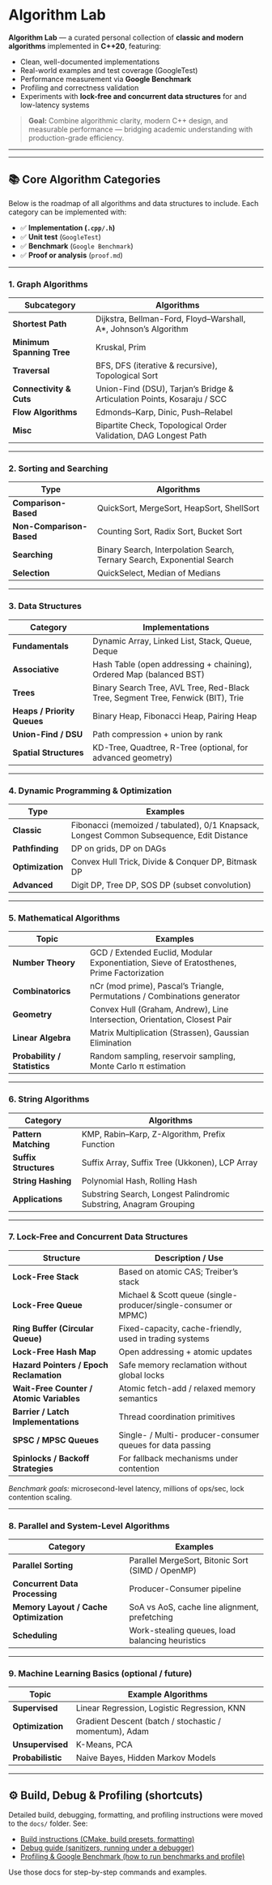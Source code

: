 # Algorithm Lab

**Algorithm Lab** — a curated personal collection of **classic and modern algorithms** implemented in **C++20**, featuring:
- Clean, well-documented implementations
- Real-world examples and test coverage (GoogleTest)
- Performance measurement via **Google Benchmark**
- Profiling and correctness validation
- Experiments with **lock-free and concurrent data structures** for and low-latency systems

> **Goal:** Combine algorithmic clarity, modern C++ design, and measurable performance — bridging academic understanding with production-grade efficiency.

---
---

## 📚 Core Algorithm Categories

Below is the roadmap of all algorithms and data structures to include.
Each category can be implemented with:
- ✅ **Implementation (`.cpp/.h`)**
- ✅ **Unit test** (`GoogleTest`)
- ✅ **Benchmark** (`Google Benchmark`)
- ✅ **Proof or analysis** (`proof.md`)

---

### 1. Graph Algorithms

| Subcategory | Algorithms |
|--------------|-------------|
| **Shortest Path** | Dijkstra, Bellman-Ford, Floyd–Warshall, A*, Johnson’s Algorithm |
| **Minimum Spanning Tree** | Kruskal, Prim |
| **Traversal** | BFS, DFS (iterative & recursive), Topological Sort |
| **Connectivity & Cuts** | Union-Find (DSU), Tarjan’s Bridge & Articulation Points, Kosaraju / SCC |
| **Flow Algorithms** | Edmonds–Karp, Dinic, Push–Relabel |
| **Misc** | Bipartite Check, Topological Order Validation, DAG Longest Path |

---

### 2. Sorting and Searching

| Type | Algorithms |
|------|-------------|
| **Comparison-Based** | QuickSort, MergeSort, HeapSort, ShellSort |
| **Non-Comparison-Based** | Counting Sort, Radix Sort, Bucket Sort |
| **Searching** | Binary Search, Interpolation Search, Ternary Search, Exponential Search |
| **Selection** | QuickSelect, Median of Medians |

---

### 3. Data Structures

| Category | Implementations |
|-----------|----------------|
| **Fundamentals** | Dynamic Array, Linked List, Stack, Queue, Deque |
| **Associative** | Hash Table (open addressing + chaining), Ordered Map (balanced BST) |
| **Trees** | Binary Search Tree, AVL Tree, Red-Black Tree, Segment Tree, Fenwick (BIT), Trie |
| **Heaps / Priority Queues** | Binary Heap, Fibonacci Heap, Pairing Heap |
| **Union-Find / DSU** | Path compression + union by rank |
| **Spatial Structures** | KD-Tree, Quadtree, R-Tree (optional, for advanced geometry) |

---

### 4. Dynamic Programming & Optimization

| Type | Examples |
|------|-----------|
| **Classic** | Fibonacci (memoized / tabulated), 0/1 Knapsack, Longest Common Subsequence, Edit Distance |
| **Pathfinding** | DP on grids, DP on DAGs |
| **Optimization** | Convex Hull Trick, Divide & Conquer DP, Bitmask DP |
| **Advanced** | Digit DP, Tree DP, SOS DP (subset convolution) |

---

### 5. Mathematical Algorithms

| Topic | Examples |
|--------|-----------|
| **Number Theory** | GCD / Extended Euclid, Modular Exponentiation, Sieve of Eratosthenes, Prime Factorization |
| **Combinatorics** | nCr (mod prime), Pascal’s Triangle, Permutations / Combinations generator |
| **Geometry** | Convex Hull (Graham, Andrew), Line Intersection, Orientation, Closest Pair |
| **Linear Algebra** | Matrix Multiplication (Strassen), Gaussian Elimination |
| **Probability / Statistics** | Random sampling, reservoir sampling, Monte Carlo π estimation |

---

### 6. String Algorithms

| Category | Algorithms |
|-----------|-------------|
| **Pattern Matching** | KMP, Rabin–Karp, Z-Algorithm, Prefix Function |
| **Suffix Structures** | Suffix Array, Suffix Tree (Ukkonen), LCP Array |
| **String Hashing** | Polynomial Hash, Rolling Hash |
| **Applications** | Substring Search, Longest Palindromic Substring, Anagram Grouping |

---

### 7. Lock-Free and Concurrent Data Structures 

| Structure | Description / Use |
|------------|------------------|
| **Lock-Free Stack** | Based on atomic CAS; Treiber’s stack |
| **Lock-Free Queue** | Michael & Scott queue (single-producer/single-consumer or MPMC) |
| **Ring Buffer (Circular Queue)** | Fixed-capacity, cache-friendly, used in trading systems |
| **Lock-Free Hash Map** | Open addressing + atomic updates |
| **Hazard Pointers / Epoch Reclamation** | Safe memory reclamation without global locks |
| **Wait-Free Counter / Atomic Variables** | Atomic fetch-add / relaxed memory semantics |
| **Barrier / Latch Implementations** | Thread coordination primitives |
| **SPSC / MPSC Queues** | Single- / Multi- producer-consumer queues for data passing |
| **Spinlocks / Backoff Strategies** | For fallback mechanisms under contention |

*Benchmark goals:* microsecond-level latency, millions of ops/sec, lock contention scaling.

---

### 8. Parallel and System-Level Algorithms

| Category | Examples |
|-----------|-----------|
| **Parallel Sorting** | Parallel MergeSort, Bitonic Sort (SIMD / OpenMP) |
| **Concurrent Data Processing** | Producer-Consumer pipeline |
| **Memory Layout / Cache Optimization** | SoA vs AoS, cache line alignment, prefetching |
| **Scheduling** | Work-stealing queues, load balancing heuristics |

---

### 9. Machine Learning Basics (optional / future)
| Topic | Example Algorithms |
|--------|-------------------|
| **Supervised** | Linear Regression, Logistic Regression, KNN |
| **Optimization** | Gradient Descent (batch / stochastic / momentum), Adam |
| **Unsupervised** | K-Means, PCA |
| **Probabilistic** | Naive Bayes, Hidden Markov Models |

---

## ⚙️ Build, Debug & Profiling (shortcuts)

Detailed build, debugging, formatting, and profiling instructions were moved to the `docs/` folder. See:

- [Build instructions (CMake, build presets, formatting)](./docs/build.md)
- [Debug guide (sanitizers, running under a debugger)](./docs/debug.md)
- [Profiling & Google Benchmark (how to run benchmarks and profile)](./docs/profiling.md)

Use those docs for step-by-step commands and examples.

